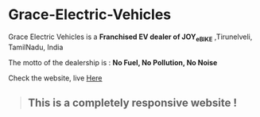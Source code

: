 # Grace-Electric-Vehicles
Grace Electric Vehicles is a  **Franchised EV dealer of JOY<sub>eBIKE</sub>**   ,Tirunelveli, TamilNadu, India

The motto of the dealership is :
 **No Fuel, No Pollution, No Noise**

 Check the website, live [Here](https://yogeshnick.github.io/Grace-Electric-Vehicles/)

 > ## This is a completely responsive website !
